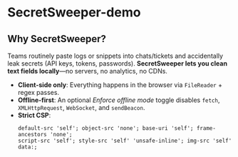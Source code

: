 # SecretSweeper-demo
## Why SecretSweeper?
Teams routinely paste logs or snippets into chats/tickets and accidentally leak secrets (API keys, tokens, passwords). **SecretSweeper lets you clean text fields locally**—no servers, no analytics, no CDNs.

- **Client-side only**: Everything happens in the browser via `FileReader` + regex passes.
- **Offline-first**: An optional *Enforce offline mode* toggle disables `fetch`, `XMLHttpRequest`, `WebSocket`, and `sendBeacon`.
- **Strict CSP**:  
  ```text
  default-src 'self'; object-src 'none'; base-uri 'self'; frame-ancestors 'none';
  script-src 'self'; style-src 'self' 'unsafe-inline'; img-src 'self' data:;
